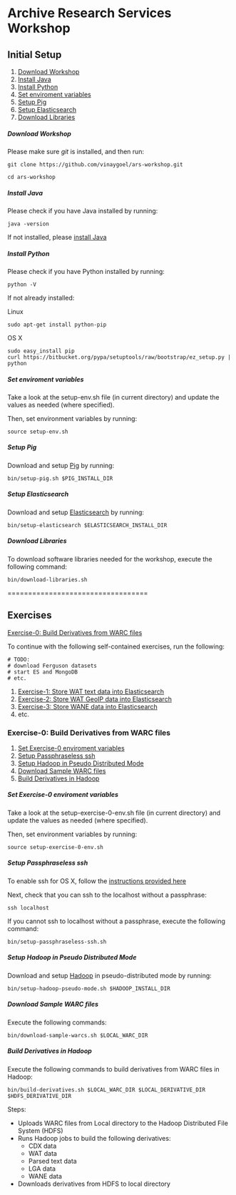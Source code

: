 Archive Research Services Workshop
==================================

## Initial Setup

1. [Download Workshop](#download-workshop)
2. [Install Java](#install-java)
3. [Install Python](#install-python)
4. [Set enviroment variables](#set-enviroment-variables)
5. [Setup Pig](#setup-pig)
6. [Setup Elasticsearch](#setup-elasticsearch)
7. [Download Libraries](#download-libraries)


##### Download Workshop #####

Please make sure *git* is installed, and then run:

```
git clone https://github.com/vinaygoel/ars-workshop.git

cd ars-workshop
```

##### Install Java #####

Please check if you have Java installed by running:

```
java -version
```

If not installed, please [install Java](https://www.java.com/en/download/help/download_options.xml)

##### Install Python #####

Please check if you have Python installed by running:

```
python -V
```

If not already installed:

Linux

```
sudo apt-get install python-pip
```

OS X

```
sudo easy_install pip
curl https://bitbucket.org/pypa/setuptools/raw/bootstrap/ez_setup.py | python
```

##### Set enviroment variables #####

Take a look at the setup-env.sh file (in current directory) and update the values as needed (where specified).

Then, set environment variables by running:

```
source setup-env.sh
```

##### Setup Pig #####

Download and setup [Pig](http://pig.apache.org/) by running:

```
bin/setup-pig.sh $PIG_INSTALL_DIR
```

##### Setup Elasticsearch #####

Download and setup [Elasticsearch](https://www.elastic.co/products/elasticsearch) by running:

```
bin/setup-elasticsearch $ELASTICSEARCH_INSTALL_DIR
```

##### Download Libraries #####

To download software libraries needed for the workshop, execute the following command:

```
bin/download-libraries.sh
```

==================================

## Exercises

[Exercise-0: Build Derivatives from WARC files](#build-derivatives-from-warc-files)

To continue with the following self-contained exercises, run the following:

```
# TODO:
# download Ferguson datasets
# start ES and MongoDB
# etc.
```

1. [Exercise-1: Store WAT text data into Elasticsearch](#store-wat-text-data-into-elasticsearch)
2. [Exercise-2: Store WAT GeoIP data into Elasticsearch](#store-wat-geoip-data-into-elasticsearch)
3. [Exercise-3: Store WANE data into Elasticsearch](#store-wane-data-into-elasticsearch)
4. etc.

### Exercise-0: Build Derivatives from WARC files ###

1. [Set Exercise-0 enviroment variables](#set-exercise-0-enviroment-variables)
2. [Setup Passphraseless ssh](#setup-passphraseless-ssh)
3. [Setup Hadoop in Pseudo Distributed Mode](#setup-hadoop-in-pseudo-mode)
4. [Download Sample WARC files](#download-sample-warc-files)
5. [Build Derivatives in Hadoop](#build-derivatives-in-hadoop)


##### Set Exercise-0 enviroment variables #####

Take a look at the setup-exercise-0-env.sh file (in current directory) and update the values as needed (where specified).

Then, set environment variables by running:

```
source setup-exercise-0-env.sh
```

##### Setup Passphraseless ssh #####

To enable ssh for OS X, follow the [instructions provided here](http://bluishcoder.co.nz/articles/mac-ssh.html)

Next, check that you can ssh to the localhost without a passphrase:

```
ssh localhost
```

If you cannot ssh to localhost without a passphrase, execute the following command:

```
bin/setup-passphraseless-ssh.sh
```  

##### Setup Hadoop in Pseudo Distributed Mode #####

Download and setup [Hadoop](http://hadoop.apache.org/) in pseudo-distributed mode by running:

```
bin/setup-hadoop-pseudo-mode.sh $HADOOP_INSTALL_DIR
```

##### Download Sample WARC files #####

Execute the following commands:

```
bin/download-sample-warcs.sh $LOCAL_WARC_DIR
```

##### Build Derivatives in Hadoop #####

Execute the following commands to build derivatives from WARC files in Hadoop:

```
bin/build-derivatives.sh $LOCAL_WARC_DIR $LOCAL_DERIVATIVE_DIR $HDFS_DERIVATIVE_DIR
```
Steps:
* Uploads WARC files from Local directory to the Hadoop Distributed File System (HDFS)
* Runs Hadoop jobs to build the following derivatives:
  * CDX data
  * WAT data
  * Parsed text data
  * LGA data
  * WANE data
* Downloads derivatives from HDFS to local directory
